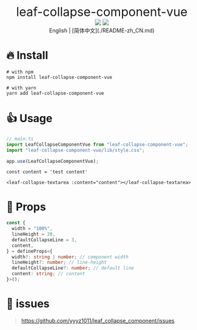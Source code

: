 <center>
   <font size=6>leaf-collapse-component-vue</font> 
</center>

<center>
    <img src="https://img.shields.io/badge/vue-%5E3.2.45-green">
    <img src="https://img.shields.io/badge/license-MIT-red">
</center>

<center>
English | [简体中文](./README-zh_CN.md)
</center>

# 🔥 Install

```shell
# with npm
npm install leaf-collapse-component-vue

# with yarn
yarn add leaf-collapse-component-vue
```

# 👍 Usage

```javascript
// main.ts
import LeafCollapseComponentVue from "leaf-collapse-component-vue";
import "leaf-collapse-component-vue/lib/style.css";

app.use(LeafCollapseComponentVue);
```

```vue
const content = 'test content'

<leaf-collapse-textarea :content="content"></leaf-collapse-textarea>
```

# 📌 Props

```ts
const {
  width = "100%",
  lineHeight = 20,
  defaultCollapseLine = 3,
  content,
} = defineProps<{
  width?: string | number; // component width
  lineHeight?: number; // line-height
  defaultCollapseLine?: number; // default line
  content: string; // content
}>();
```

# 👐 issues

> https://github.com/yyyz1011/leaf_collapse_component/issues
